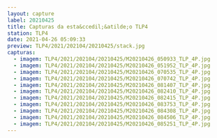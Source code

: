 ```yaml
---
layout: capture
label: 20210425
title: Capturas da esta&ccedil;&atilde;o TLP4
station: TLP4
date: 2021-04-26 05:09:33
preview: TLP4/2021/202104/20210425/stack.jpg
capturas:
  - imagem: TLP4/2021/202104/20210425/M20210426_050933_TLP_4P.jpg
  - imagem: TLP4/2021/202104/20210425/M20210426_051952_TLP_4P.jpg
  - imagem: TLP4/2021/202104/20210425/M20210426_070535_TLP_4P.jpg
  - imagem: TLP4/2021/202104/20210425/M20210426_070742_TLP_4P.jpg
  - imagem: TLP4/2021/202104/20210425/M20210426_081407_TLP_4P.jpg
  - imagem: TLP4/2021/202104/20210425/M20210426_082410_TLP_4P.jpg
  - imagem: TLP4/2021/202104/20210425/M20210426_082415_TLP_4P.jpg
  - imagem: TLP4/2021/202104/20210425/M20210426_083753_TLP_4P.jpg
  - imagem: TLP4/2021/202104/20210425/M20210426_084308_TLP_4P.jpg
  - imagem: TLP4/2021/202104/20210425/M20210426_084506_TLP_4P.jpg
  - imagem: TLP4/2021/202104/20210425/M20210426_085251_TLP_4P.jpg
---
```

